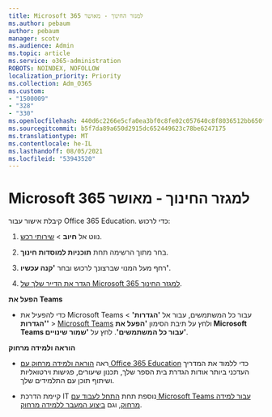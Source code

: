 ```yaml
---
title: Microsoft 365 למגזר החינוך - מאושר
ms.author: pebaum
author: pebaum
manager: scotv
ms.audience: Admin
ms.topic: article
ms.service: o365-administration
ROBOTS: NOINDEX, NOFOLLOW
localization_priority: Priority
ms.collection: Adm_O365
ms.custom:
- "1500009"
- "328"
- "330"
ms.openlocfilehash: 440d6c2266e5cfa0ea3bf0c8fe02c057640c8f8036512bb650f870aef3b65b27
ms.sourcegitcommit: b5f7da89a650d2915dc652449623c78be6247175
ms.translationtype: MT
ms.contentlocale: he-IL
ms.lasthandoff: 08/05/2021
ms.locfileid: "53943520"
---
```

# <a name="microsoft-365-for-education---approved"></a>Microsoft 365 למגזר החינוך - מאושר

קיבלת אישור עבור Office 365 Education.  כדי לרכוש:

1. נווט אל **חיוב** > [שירותי רכש](https://portal.office.com/AdminPortal/Home#/catalog).

2. בחר מתוך הרשימה תחת **תוכניות למוסדות חינוך**.

3. רחף מעל המנוי שברצונך לרכוש ובחר **'קנה עכשיו'**.

4. [הגדר את הדייר שלך של Microsoft 365 למגזר החינוך](https://docs.microsoft.com/microsoft-365/education/deploy/create-your-office-365-tenant).

**הפעל את Teams**

- כדי להפעיל את Microsoft Teams עבור כל המשתמשים, עבור אל **'הגדרות'** > **'הגדרות'** > [Microsoft Teams](https://admin.microsoft.com/Adminportal/Home#/SettingsMultiPivot/:/Settings/L1/SkypeTeams) ולחץ על תיבת הסימון **'הפעל את Microsoft Teams עבור כל המשתמשים'**. לחץ על **'שמור שינויים'**.

**הוראה ולמידה מרחוק**

- ראה [הוראה ולמידה מרחוק עם Office 365 Education](https://support.office.com/article/remote-teaching-and-learning-in-office-365-education-f651ccae-7b65-478b-8366-51bb884025c4) כדי ללמוד את המדריך העדכני ביותר אודות הגדרת בית הספר שלך, תכנון שיעורים, פגישות וירטואליות ושיתוף תוכן עם התלמידים שלך.

- קיימת הדרכת IT נוספת תחת [התחל לעבוד עם Microsoft Teams עבור למידה מרחוק](https://docs.microsoft.com/MicrosoftTeams/remote-learning-edu), וגם [ביצוע המעבר ללמידה מרחוק](https://www.microsoft.com/education/remote-learning).
